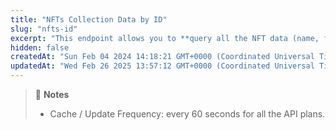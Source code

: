 ```yaml
---
title: "NFTs Collection Data by ID"
slug: "nfts-id"
excerpt: "This endpoint allows you to **query all the NFT data (name, floor price, 24 hr volume ...) based on the NFT collection ID**"
hidden: false
createdAt: "Sun Feb 04 2024 14:18:21 GMT+0000 (Coordinated Universal Time)"
updatedAt: "Wed Feb 26 2025 13:57:12 GMT+0000 (Coordinated Universal Time)"
---
```

> 📘 **Notes**
> 
> - Cache / Update Frequency: every 60 seconds for all the API plans.
